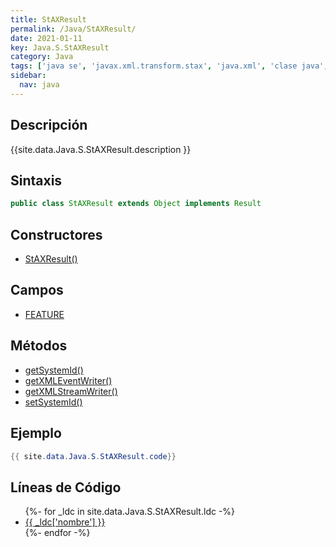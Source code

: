 ```yaml
---
title: StAXResult
permalink: /Java/StAXResult/
date: 2021-01-11
key: Java.S.StAXResult
category: Java
tags: ['java se', 'javax.xml.transform.stax', 'java.xml', 'clase java', 'Java 1.6']
sidebar: 
  nav: java
---
```


## Descripción
{{site.data.Java.S.StAXResult.description }}

## Sintaxis
~~~java
public class StAXResult extends Object implements Result
~~~

## Constructores
* [StAXResult()](/Java/StAXResult/StAXResult/)

## Campos
* [FEATURE](/Java/StAXResult/FEATURE)

## Métodos
* [getSystemId()](/Java/StAXResult/getSystemId)
* [getXMLEventWriter()](/Java/StAXResult/getXMLEventWriter)
* [getXMLStreamWriter()](/Java/StAXResult/getXMLStreamWriter)
* [setSystemId()](/Java/StAXResult/setSystemId)

## Ejemplo
~~~java
{{ site.data.Java.S.StAXResult.code}}
~~~

## Líneas de Código
<ul>
{%- for _ldc in site.data.Java.S.StAXResult.ldc -%}
   <li>
       <a href="{{_ldc['url'] }}">{{ _ldc['nombre'] }}</a>
   </li>
{%- endfor -%}
</ul>
